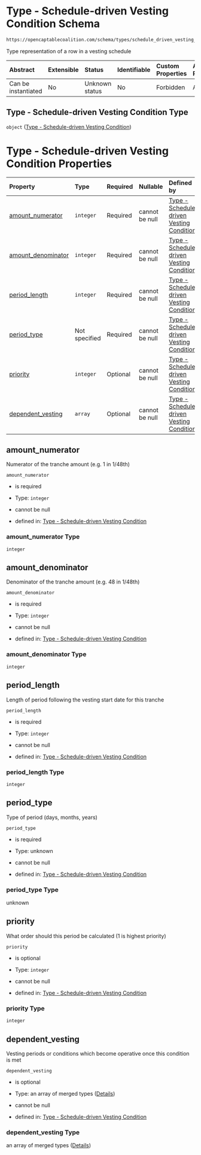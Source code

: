# Type - Schedule-driven Vesting Condition Schema

```txt
https://opencaptablecoalition.com/schema/types/schedule_driven_vesting_condition
```

Type representation of a row in a vesting schedule

| Abstract            | Extensible | Status         | Identifiable | Custom Properties | Additional Properties | Access Restrictions | Defined In                                                                                                                         |
| :------------------ | :--------- | :------------- | :----------- | :---------------- | :-------------------- | :------------------ | :--------------------------------------------------------------------------------------------------------------------------------- |
| Can be instantiated | No         | Unknown status | No           | Forbidden         | Allowed               | none                | [ScheduleDrivenVestingCondition.schema.json](../../schema/types/ScheduleDrivenVestingCondition.schema.json "open original schema") |

## Type - Schedule-driven Vesting Condition Type

`object` ([Type - Schedule-driven Vesting Condition](scheduledrivenvestingcondition.md))

# Type - Schedule-driven Vesting Condition Properties

| Property                                  | Type          | Required | Nullable       | Defined by                                                                                                                                                                                                                                                                       |
| :---------------------------------------- | :------------ | :------- | :------------- | :------------------------------------------------------------------------------------------------------------------------------------------------------------------------------------------------------------------------------------------------------------------------------- |
| [amount_numerator](#amount_numerator)     | `integer`     | Required | cannot be null | [Type - Schedule-driven Vesting Condition](scheduledrivenvestingcondition-properties-amount_numerator.md "https://opencaptablecoalition.com/schema/types/schedule_driven_vesting_condition#/properties/amount_numerator")                                                        |
| [amount_denominator](#amount_denominator) | `integer`     | Required | cannot be null | [Type - Schedule-driven Vesting Condition](scheduledrivenvestingcondition-properties-amount_denominator.md "https://opencaptablecoalition.com/schema/types/schedule_driven_vesting_condition#/properties/amount_denominator")                                                    |
| [period_length](#period_length)           | `integer`     | Required | cannot be null | [Type - Schedule-driven Vesting Condition](scheduledrivenvestingcondition-properties-period_length.md "https://opencaptablecoalition.com/schema/types/schedule_driven_vesting_condition#/properties/period_length")                                                              |
| [period_type](#period_type)               | Not specified | Required | cannot be null | [Type - Schedule-driven Vesting Condition](scheduledrivenvestingcondition-properties-period_type.md "https://opencaptablecoalition.com/schema/types/schedule_driven_vesting_condition#/properties/period_type")                                                                  |
| [priority](#priority)                     | `integer`     | Optional | cannot be null | [Type - Schedule-driven Vesting Condition](scheduledrivenvestingcondition-properties-priority.md "https://opencaptablecoalition.com/schema/types/schedule_driven_vesting_condition#/properties/priority")                                                                        |
| [dependent_vesting](#dependent_vesting)   | `array`       | Optional | cannot be null | [Type - Schedule-driven Vesting Condition](scheduledrivenvestingcondition-properties-schedule-driven-vesting-condition---dependent-vesting-conditions-array.md "https://opencaptablecoalition.com/schema/types/schedule_driven_vesting_condition#/properties/dependent_vesting") |

## amount_numerator

Numerator of the tranche amount (e.g. 1 in 1/48th)

`amount_numerator`

*   is required

*   Type: `integer`

*   cannot be null

*   defined in: [Type - Schedule-driven Vesting Condition](scheduledrivenvestingcondition-properties-amount_numerator.md "https://opencaptablecoalition.com/schema/types/schedule_driven_vesting_condition#/properties/amount_numerator")

### amount_numerator Type

`integer`

## amount_denominator

Denominator of the tranche amount (e.g. 48 in 1/48th)

`amount_denominator`

*   is required

*   Type: `integer`

*   cannot be null

*   defined in: [Type - Schedule-driven Vesting Condition](scheduledrivenvestingcondition-properties-amount_denominator.md "https://opencaptablecoalition.com/schema/types/schedule_driven_vesting_condition#/properties/amount_denominator")

### amount_denominator Type

`integer`

## period_length

Length of period following the vesting start date for this tranche

`period_length`

*   is required

*   Type: `integer`

*   cannot be null

*   defined in: [Type - Schedule-driven Vesting Condition](scheduledrivenvestingcondition-properties-period_length.md "https://opencaptablecoalition.com/schema/types/schedule_driven_vesting_condition#/properties/period_length")

### period_length Type

`integer`

## period_type

Type of period (days, months, years)

`period_type`

*   is required

*   Type: unknown

*   cannot be null

*   defined in: [Type - Schedule-driven Vesting Condition](scheduledrivenvestingcondition-properties-period_type.md "https://opencaptablecoalition.com/schema/types/schedule_driven_vesting_condition#/properties/period_type")

### period_type Type

unknown

## priority

What order should this period be calculated (1 is highest priority)

`priority`

*   is optional

*   Type: `integer`

*   cannot be null

*   defined in: [Type - Schedule-driven Vesting Condition](scheduledrivenvestingcondition-properties-priority.md "https://opencaptablecoalition.com/schema/types/schedule_driven_vesting_condition#/properties/priority")

### priority Type

`integer`

## dependent_vesting

Vesting periods or conditions which become operative once this condition is met

`dependent_vesting`

*   is optional

*   Type: an array of merged types ([Details](scheduledrivenvestingcondition-properties-schedule-driven-vesting-condition---dependent-vesting-conditions-array-items.md))

*   cannot be null

*   defined in: [Type - Schedule-driven Vesting Condition](scheduledrivenvestingcondition-properties-schedule-driven-vesting-condition---dependent-vesting-conditions-array.md "https://opencaptablecoalition.com/schema/types/schedule_driven_vesting_condition#/properties/dependent_vesting")

### dependent_vesting Type

an array of merged types ([Details](scheduledrivenvestingcondition-properties-schedule-driven-vesting-condition---dependent-vesting-conditions-array-items.md))
